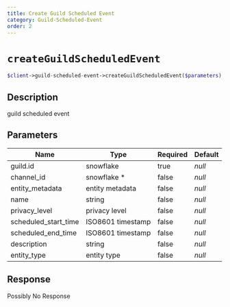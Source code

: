 ```yaml
---
title: Create Guild Scheduled Event
category: Guild-Scheduled-Event
order: 2
---
```


# `createGuildScheduledEvent`

```php
$client->guild-scheduled-event->createGuildScheduledEvent($parameters);
```

## Description

guild scheduled event

## Parameters


Name | Type | Required | Default
--- | --- | --- | ---
guild.id | snowflake | true | *null*
channel_id | snowflake * | false | *null*
entity_metadata | entity metadata | false | *null*
name | string | false | *null*
privacy_level | privacy level | false | *null*
scheduled_start_time | ISO8601 timestamp | false | *null*
scheduled_end_time | ISO8601 timestamp | false | *null*
description | string | false | *null*
entity_type | entity type | false | *null*

## Response

Possibly No Response

